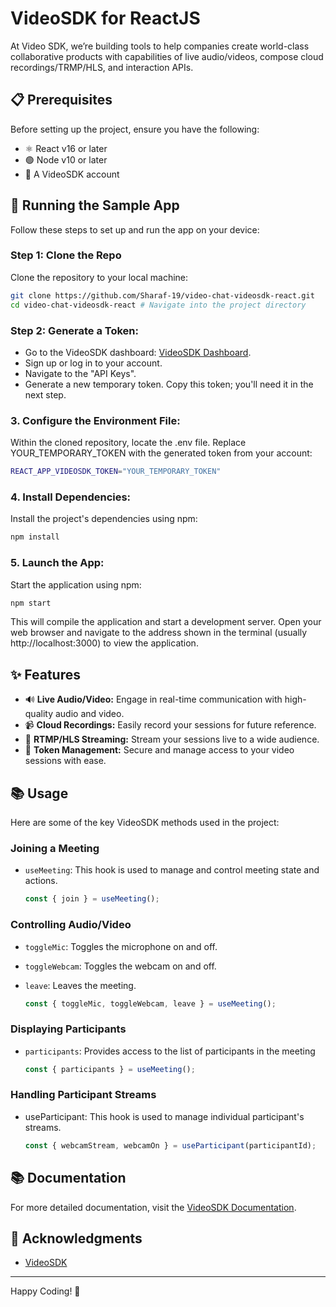 #  VideoSDK for ReactJS

At Video SDK, we’re building tools to help companies create world-class collaborative products with capabilities of live audio/videos, compose cloud recordings/TRMP/HLS, and interaction APIs.

## 📋 Prerequisites

Before setting up the project, ensure you have the following:

- ⚛️ React v16 or later
- 🟢 Node v10 or later
- 🔑 A VideoSDK account

## 🚀 Running the Sample App

Follow these steps to set up and run the app on your device:

### Step 1: Clone the Repo
Clone the repository to your local machine:
```bash
git clone https://github.com/Sharaf-19/video-chat-videosdk-react.git
cd video-chat-videosdk-react # Navigate into the project directory
```

### Step 2: Generate a Token:

- Go to the VideoSDK dashboard: [VideoSDK Dashboard](https://app.videosdk.live/signup).
- Sign up or log in to your account.
- Navigate to the "API Keys".
- Generate a new temporary token. Copy this token; you'll need it in the next step.

### 3. Configure the Environment File:

Within the cloned repository, locate the .env file. Replace YOUR_TEMPORARY_TOKEN with the generated token from your account:

```bash
REACT_APP_VIDEOSDK_TOKEN="YOUR_TEMPORARY_TOKEN"
```

### 4. Install Dependencies:

Install the project's dependencies using npm:

```bash
npm install
```

### 5. Launch the App:

Start the application using npm:

```bash
npm start
```
This will compile the application and start a development server. Open your web browser and navigate to the address shown in the terminal (usually http://localhost:3000) to view the application.



## ✨ Features

- 🔊 **Live Audio/Video:** Engage in real-time communication with high-quality audio and video.
- 📹 **Cloud Recordings:** Easily record your sessions for future reference.
- 📡 **RTMP/HLS Streaming:** Stream your sessions live to a wide audience.
- 🔄 **Token Management:** Secure and manage access to your video sessions with ease.



## 📚 Usage

Here are some of the key VideoSDK methods used in the project:

### Joining a Meeting

- `useMeeting`: This hook is used to manage and control meeting state and actions.
  ```js
  const { join } = useMeeting();

### Controlling Audio/Video
- `toggleMic`: Toggles the microphone on and off.
- `toggleWebcam`: Toggles the webcam on and off.
- `leave`: Leaves the meeting.

  ```js
  const { toggleMic, toggleWebcam, leave } = useMeeting();

### Displaying Participants
- `participants`: Provides access to the list of participants in the meeting
  ```js
  const { participants } = useMeeting();

### Handling Participant Streams
- useParticipant: This hook is used to manage individual participant's streams.
  ```js
  const { webcamStream, webcamOn } = useParticipant(participantId);

## 📚 Documentation

For more detailed documentation, visit the [VideoSDK Documentation](https://docs.videosdk.live/).

## 🙏 Acknowledgments

- [VideoSDK](https://www.videosdk.live/)

---

Happy Coding! 🚀


